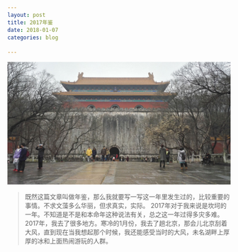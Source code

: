 ```yaml
---
layout: post
title: 2017年鉴
date: 2018-01-07
categories: blog

---
```

![Alt text](/img/1.jpg)
>既然这篇文章叫做年鉴，那么我就要写一写这一年里发生过的，比较重要的事情。不求文藻多么华丽，但求真实，实际。
>2017年对于我来说是坎坷的一年。不知道是不是和本命年这种说法有关，总之这一年过得多灾多难。
>2017年，我去了很多地方。寒冷的1月份，我去了趟北京，那会儿北京刮着大风，直到现在当我想起那个时候，我还能感受当时的大风，未名湖畔上厚厚的冰和上面热闹游玩的人群。
